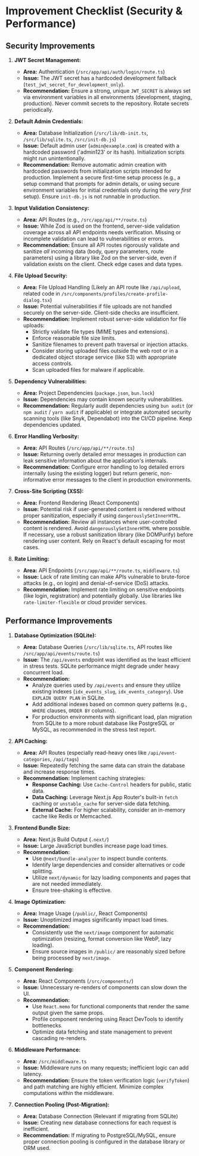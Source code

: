 # Improvement Checklist (Security & Performance)

## Security Improvements

1.  **JWT Secret Management:**
    *   **Area:** Authentication (`/src/app/api/auth/login/route.ts`)
    *   **Issue:** The JWT secret has a hardcoded development fallback (`test_jwt_secret_for_development_only`).
    *   **Recommendation:** Ensure a strong, unique `JWT_SECRET` is always set via environment variables in all environments (development, staging, production). Never commit secrets to the repository. Rotate secrets periodically.

2.  **Default Admin Credentials:**
    *   **Area:** Database Initialization (`/src/lib/db-init.ts`, `/src/lib/sqlite.ts`, `/src/init-db.js`)
    *   **Issue:** Default admin user (`admin@example.com`) is created with a hardcoded password ('admin123' or its hash). Initialization scripts might run unintentionally.
    *   **Recommendation:** Remove automatic admin creation with hardcoded passwords from initialization scripts intended for production. Implement a secure first-time setup process (e.g., a setup command that prompts for admin details, or using secure environment variables for initial credentials only during the *very first* setup). Ensure `init-db.js` is not runnable in production.

3.  **Input Validation Consistency:**
    *   **Area:** API Routes (e.g., `/src/app/api/**/route.ts`)
    *   **Issue:** While Zod is used on the frontend, server-side validation coverage across all API endpoints needs verification. Missing or incomplete validation can lead to vulnerabilities or errors.
    *   **Recommendation:** Ensure all API routes rigorously validate and sanitize *all* incoming data (body, query parameters, route parameters) using a library like Zod on the server-side, even if validation exists on the client. Check edge cases and data types.

4.  **File Upload Security:**
    *   **Area:** File Upload Handling (Likely an API route like `/api/upload`, related code in `/src/components/profiles/create-profile-dialog.tsx`)
    *   **Issue:** Potential vulnerabilities if file uploads are not handled securely on the server-side. Client-side checks are insufficient.
    *   **Recommendation:** Implement robust server-side validation for file uploads:
        *   Strictly validate file types (MIME types and extensions).
        *   Enforce reasonable file size limits.
        *   Sanitize filenames to prevent path traversal or injection attacks.
        *   Consider storing uploaded files outside the web root or in a dedicated object storage service (like S3) with appropriate access controls.
        *   Scan uploaded files for malware if applicable.

5.  **Dependency Vulnerabilities:**
    *   **Area:** Project Dependencies (`package.json`, `bun.lock`)
    *   **Issue:** Dependencies may contain known security vulnerabilities.
    *   **Recommendation:** Regularly audit dependencies using `bun audit` (or `npm audit` / `yarn audit` if applicable) or integrate automated security scanning tools (like Snyk, Dependabot) into the CI/CD pipeline. Keep dependencies updated.

6.  **Error Handling Verbosity:**
    *   **Area:** API Routes (`/src/app/api/**/route.ts`)
    *   **Issue:** Returning overly detailed error messages in production can leak sensitive information about the application's internals.
    *   **Recommendation:** Configure error handling to log detailed errors internally (using the existing logger) but return generic, non-informative error messages to the client in production environments.

7.  **Cross-Site Scripting (XSS):**
    *   **Area:** Frontend Rendering (React Components)
    *   **Issue:** Potential risk if user-generated content is rendered without proper sanitization, especially if using `dangerouslySetInnerHTML`.
    *   **Recommendation:** Review all instances where user-controlled content is rendered. Avoid `dangerouslySetInnerHTML` where possible. If necessary, use a robust sanitization library (like DOMPurify) before rendering user content. Rely on React's default escaping for most cases.

8.  **Rate Limiting:**
    *   **Area:** API Endpoints (`/src/app/api/**/route.ts`, `middleware.ts`)
    *   **Issue:** Lack of rate limiting can make APIs vulnerable to brute-force attacks (e.g., on login) and denial-of-service (DoS) attacks.
    *   **Recommendation:** Implement rate limiting on sensitive endpoints (like login, registration) and potentially globally. Use libraries like `rate-limiter-flexible` or cloud provider services.

## Performance Improvements

1.  **Database Optimization (SQLite):**
    *   **Area:** Database Queries (`/src/lib/sqlite.ts`, API routes like `/src/app/api/events/route.ts`)
    *   **Issue:** The `/api/events` endpoint was identified as the least efficient in stress tests. SQLite performance might degrade under heavy concurrent load.
    *   **Recommendation:**
        *   Analyze queries used by `/api/events` and ensure they utilize existing indexes (`idx_events_slug`, `idx_events_category`). Use `EXPLAIN QUERY PLAN` in SQLite.
        *   Add additional indexes based on common query patterns (e.g., `WHERE` clauses, `ORDER BY` columns).
        *   For production environments with significant load, plan migration from SQLite to a more robust database like PostgreSQL or MySQL, as recommended in the stress test report.

2.  **API Caching:**
    *   **Area:** API Routes (especially read-heavy ones like `/api/event-categories`, `/api/tags`)
    *   **Issue:** Repeatedly fetching the same data can strain the database and increase response times.
    *   **Recommendation:** Implement caching strategies:
        *   **Response Caching:** Use `Cache-Control` headers for public, static data.
        *   **Data Caching:** Leverage Next.js App Router's built-in `fetch` caching or `unstable_cache` for server-side data fetching.
        *   **External Cache:** For higher scalability, consider an in-memory cache like Redis or Memcached.

3.  **Frontend Bundle Size:**
    *   **Area:** Next.js Build Output (`.next/`)
    *   **Issue:** Large JavaScript bundles increase page load times.
    *   **Recommendation:**
        *   Use `@next/bundle-analyzer` to inspect bundle contents.
        *   Identify large dependencies and consider alternatives or code splitting.
        *   Utilize `next/dynamic` for lazy loading components and pages that are not needed immediately.
        *   Ensure tree-shaking is effective.

4.  **Image Optimization:**
    *   **Area:** Image Usage (`/public/`, React Components)
    *   **Issue:** Unoptimized images significantly impact load times.
    *   **Recommendation:**
        *   Consistently use the `next/image` component for automatic optimization (resizing, format conversion like WebP, lazy loading).
        *   Ensure source images in `/public/` are reasonably sized before being processed by `next/image`.

5.  **Component Rendering:**
    *   **Area:** React Components (`/src/components/`)
    *   **Issue:** Unnecessary re-renders of components can slow down the UI.
    *   **Recommendation:**
        *   Use `React.memo` for functional components that render the same output given the same props.
        *   Profile component rendering using React DevTools to identify bottlenecks.
        *   Optimize data fetching and state management to prevent cascading re-renders.

6.  **Middleware Performance:**
    *   **Area:** `/src/middleware.ts`
    *   **Issue:** Middleware runs on many requests; inefficient logic can add latency.
    *   **Recommendation:** Ensure the token verification logic (`verifyToken`) and path matching are highly efficient. Minimize complex computations within the middleware.

7.  **Connection Pooling (Post-Migration):**
    *   **Area:** Database Connection (Relevant if migrating from SQLite)
    *   **Issue:** Creating new database connections for each request is inefficient.
    *   **Recommendation:** If migrating to PostgreSQL/MySQL, ensure proper connection pooling is configured in the database library or ORM used.
